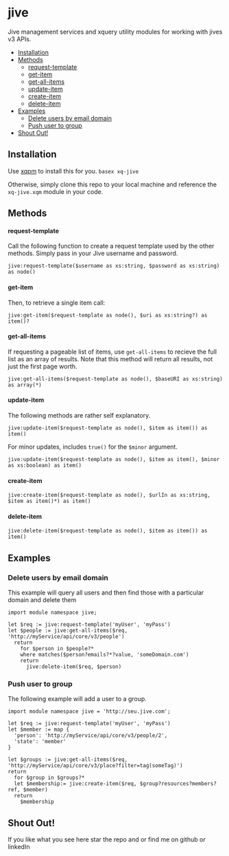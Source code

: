 # jive
Jive management services and xquery utility modules for working with jives v3 APIs.

 * [Installation](#installation)
 * [Methods](#methods)
   * [request-template](#request-template)
   * [get-item](#get-item)
   * [get-all-items](#get-all-items)
   * [update-item](#update-item)
   * [create-item](#create-item)
   * [delete-item](#delete-item)
 * [Examples](#examples)
   * [Delete users by email domain](#delete-users-by-email-domain)
   * [Push user to group](#push-user-to-group)
 * [Shout Out!](#shout-out)

## Installation
Use [xqpm][0] to install this for you. 
<code>basex xq-jive</code> 

Otherwise, simply clone this repo to your local machine and reference the <code>xq-jive.xqm</code> module in your code.

## Methods

#### request-template
Call the following function to create a request template used by the other methods. Simply pass in your Jive username and password.
```xquery
jive:request-template($username as xs:string, $password as xs:string) as node()
```

#### get-item
Then, to retrieve a single item call:
```xquery
jive:get-item($request-template as node(), $uri as xs:string?) as item()?
```

#### get-all-items
If requesting a pageable list of items, use <code>get-all-items</code> to recieve the full list as an array of results. Note that this method will return all results, not just the first page worth.
```xquery
jive:get-all-items($request-template as node(), $baseURI as xs:string) as array(*)
```

#### update-item
The following methods are rather self explanatory. 
```xquery
jive:update-item($request-template as node(), $item as item()) as item()
```

For minor updates, includes <code>true()</code> for the <code>$minor</code> argument.
```xquery
jive:update-item($request-template as node(), $item as item(), $minor as xs:boolean) as item()
```

#### create-item
```xquery
jive:create-item($request-template as node(), $urlIn as xs:string, $item as item()*) as item()
```

#### delete-item
```xquery
jive:delete-item($request-template as node(), $item as item()) as item()
```

## Examples

### Delete users by email domain
This example will query all users and then find those with a particular
domain and delete them

```xquery
import module namespace jive;

let $req := jive:request-template('myUser', 'myPass') 
let $people := jive:get-all-items($req, 'http://myService/api/core/v3/people') 
  return
    for $person in $people?*
    where matches($person?emails?*?value, 'someDomain.com') 
    return
      jive:delete-item($req, $person)
```

### Push user to group
The following example will add a user to a group.
```xquery
import module namespace jive = 'http://seu.jive.com';

let $req := jive:request-template('myUser', 'myPass') 
let $member := map {
  'person': 'http://myService/api/core/v3/people/2',
  'state': 'member'
}
  
let $groups := jive:get-all-items($req, 'http://myService/api/core/v3/place?filter=tag(someTag)')
return
  for $group in $groups?*
  let $membership:= jive:create-item($req, $group?resources?members?ref, $member) 
  return
    $membership
```
## Shout Out!
If you like what you see here star the repo and or find me on github or linkedIn

[0]: http://www.github.com/james-jw/xqpm
